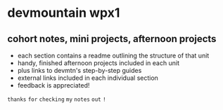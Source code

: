 devmountain wpx1 
=================
## cohort notes, mini projects, afternoon projects

- each section contains a readme outlining the structure of that unit
- handy, finished afternoon projects included in each unit
- plus links to devmtn's step-by-step guides
- external links included in each individual section
- feedback is appreciated!

`thanks` `for` `checking` `my` `notes` `out` `!`